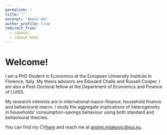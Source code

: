 ```yaml
---
permalink: /
title: ""
excerpt: "About me"
author_profile: true
redirect_from: 
  - /about/
  - /about.html
---
```


# Welcome!

I am a PhD Student in Economics at the European University Institute in Florence, Italy. My thesis advisors are Edouard Challe and Russell Cooper. I am also a Post-Doctoral fellow at the Department of Economics and Finance of LUISS.

My research interests are in international macro-finance, household finance and behavioural macro. I study the aggregate implications of heterogeneity in households' consumption-savings behaviour using both standard and behavioural theories.

You can find my CV[here](https://andrejmijakovic.github.io/assets/CV_July2024_AndrejMijakovic.pdf) and reach me at andrej.mijakovic@eui.eu.